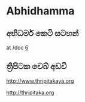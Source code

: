 # Abhidhamma
## අභිධර්ම කෙටි සටහන් 
at /doc
[6](/docs/06.md)

## ත්‍රිපිටක වෙබ් අඩවි
http://www.thripitakaya.org

http://thripitaka.org
